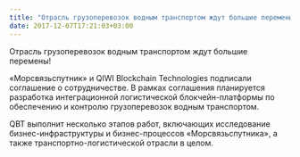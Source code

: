 ```yaml
---
title: "Отрасль грузоперевозок водным транспортом ждут большие перемены!"
date: 2017-12-07T17:21:03+03:00
---
```


Отрасль грузоперевозок водным транспортом ждут большие перемены! 

«Морсвязьспутник» и QIWI Blockchain Technologies подписали соглашение о сотрудничестве. В рамках соглашения планируется разработка интеграционной логистической блокчейн-платформы по обеспечению и контролю грузоперевозок водным транспортом. 

QBT выполнит несколько этапов работ, включающих исследование бизнес-инфраструктуры и бизнес-процессов «Морсвязьспутника», а также транспортно-логистической отрасли в целом.

